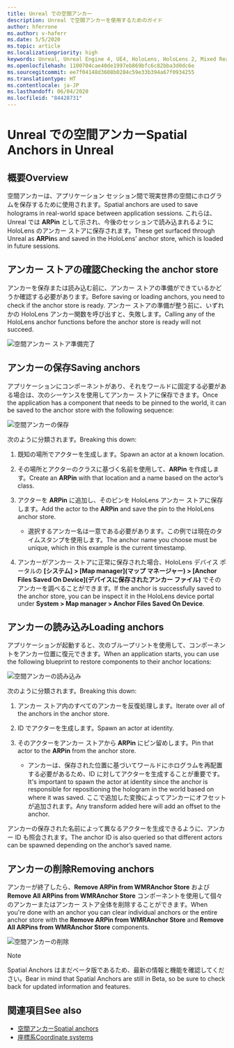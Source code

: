 ```yaml
---
title: Unreal での空間アンカー
description: Unreal で空間アンカーを使用するためのガイド
author: hferrone
ms.author: v-haferr
ms.date: 5/5/2020
ms.topic: article
ms.localizationpriority: high
keywords: Unreal, Unreal Engine 4, UE4, HoloLens, HoloLens 2, Mixed Reality, 開発, 機能, ドキュメント, ガイド, ホログラム, 空間アンカー
ms.openlocfilehash: 1100704cae40de1997eb869bfc6c82bba3d0dc6e
ms.sourcegitcommit: ee7f04148d3608b0284c59e33b394a67f0934255
ms.translationtype: HT
ms.contentlocale: ja-JP
ms.lasthandoff: 06/04/2020
ms.locfileid: "84428731"
---
```

# <a name="spatial-anchors-in-unreal"></a><span data-ttu-id="688ed-104">Unreal での空間アンカー</span><span class="sxs-lookup"><span data-stu-id="688ed-104">Spatial Anchors in Unreal</span></span>

## <a name="overview"></a><span data-ttu-id="688ed-105">概要</span><span class="sxs-lookup"><span data-stu-id="688ed-105">Overview</span></span>

<span data-ttu-id="688ed-106">空間アンカーは、アプリケーション セッション間で現実世界の空間にホログラムを保存するために使用されます。</span><span class="sxs-lookup"><span data-stu-id="688ed-106">Spatial anchors are used to save holograms in real-world space between application sessions.</span></span>  <span data-ttu-id="688ed-107">これらは、Unreal では **ARPin** として示され、今後のセッションで読み込まれるように HoloLens のアンカー ストアに保存されます。</span><span class="sxs-lookup"><span data-stu-id="688ed-107">These get surfaced through Unreal as **ARPin**s and saved in the HoloLens’ anchor store, which is loaded in future sessions.</span></span> 

## <a name="checking-the-anchor-store"></a><span data-ttu-id="688ed-108">アンカー ストアの確認</span><span class="sxs-lookup"><span data-stu-id="688ed-108">Checking the anchor store</span></span>

<span data-ttu-id="688ed-109">アンカーを保存または読み込む前に、アンカー ストアの準備ができているかどうか確認する必要があります。</span><span class="sxs-lookup"><span data-stu-id="688ed-109">Before saving or loading anchors, you need to check if the anchor store is ready.</span></span>  <span data-ttu-id="688ed-110">アンカー ストアの準備が整う前に、いずれかの HoloLens アンカー関数を呼び出すと、失敗します。</span><span class="sxs-lookup"><span data-stu-id="688ed-110">Calling any of the HoloLens anchor functions before the anchor store is ready will not succeed.</span></span>  

![空間アンカー ストア準備完了](images/unreal-spatialanchors-store-ready.PNG)

## <a name="saving-anchors"></a><span data-ttu-id="688ed-112">アンカーの保存</span><span class="sxs-lookup"><span data-stu-id="688ed-112">Saving anchors</span></span>

<span data-ttu-id="688ed-113">アプリケーションにコンポーネントがあり、それをワールドに固定する必要がある場合は、次のシーケンスを使用してアンカー ストアに保存できます。</span><span class="sxs-lookup"><span data-stu-id="688ed-113">Once the application has a component that needs to be pinned to the world, it can be saved to the anchor store with the following sequence:</span></span> 

![空間アンカーの保存](images/unreal-spatialanchors-save.PNG)

<span data-ttu-id="688ed-115">次のように分類されます。</span><span class="sxs-lookup"><span data-stu-id="688ed-115">Breaking this down:</span></span>
1. <span data-ttu-id="688ed-116">既知の場所でアクターを生成します。</span><span class="sxs-lookup"><span data-stu-id="688ed-116">Spawn an actor at a known location.</span></span>
2. <span data-ttu-id="688ed-117">その場所とアクターのクラスに基づく名前を使用して、**ARPin** を作成します。</span><span class="sxs-lookup"><span data-stu-id="688ed-117">Create an **ARPin** with that location and a name based on the actor’s class.</span></span> 
3. <span data-ttu-id="688ed-118">アクターを **ARPin** に追加し、そのピンを HoloLens アンカー ストアに保存します。</span><span class="sxs-lookup"><span data-stu-id="688ed-118">Add the actor to the **ARPin** and save the pin to the HoloLens anchor store.</span></span>  
    * <span data-ttu-id="688ed-119">選択するアンカー名は一意である必要があります。この例では現在のタイムスタンプを使用します。</span><span class="sxs-lookup"><span data-stu-id="688ed-119">The anchor name you choose must be unique, which in this example is the current timestamp.</span></span> 

4. <span data-ttu-id="688ed-120">アンカーがアンカー ストアに正常に保存された場合、HoloLens デバイス ポータルの **[システム] > [Map manager]\(マップ マネージャー\) > [Anchor Files Saved On Device]\(デバイスに保存されたアンカー ファイル\)** でそのアンカーを調べることができます。</span><span class="sxs-lookup"><span data-stu-id="688ed-120">If the anchor is successfully saved to the anchor store, you can be inspect it in the HoloLens device portal under **System > Map manager > Anchor Files Saved On Device**.</span></span> 

## <a name="loading-anchors"></a><span data-ttu-id="688ed-121">アンカーの読み込み</span><span class="sxs-lookup"><span data-stu-id="688ed-121">Loading anchors</span></span>

<span data-ttu-id="688ed-122">アプリケーションが起動すると、次のブループリントを使用して、コンポーネントをアンカー位置に復元できます。</span><span class="sxs-lookup"><span data-stu-id="688ed-122">When an application starts, you can use the following blueprint to restore components to their anchor locations:</span></span>

![空間アンカーの読み込み](images/unreal-spatialanchors-load.PNG)

<span data-ttu-id="688ed-124">次のように分類されます。</span><span class="sxs-lookup"><span data-stu-id="688ed-124">Breaking this down:</span></span>
1. <span data-ttu-id="688ed-125">アンカー ストア内のすべてのアンカーを反復処理します。</span><span class="sxs-lookup"><span data-stu-id="688ed-125">Iterate over all of the anchors in the anchor store.</span></span> 
2. <span data-ttu-id="688ed-126">ID でアクターを生成します。</span><span class="sxs-lookup"><span data-stu-id="688ed-126">Spawn an actor at identity.</span></span>
3. <span data-ttu-id="688ed-127">そのアクターをアンカー ストアから **ARPin** にピン留めします。</span><span class="sxs-lookup"><span data-stu-id="688ed-127">Pin that actor to the **ARPin** from the anchor store.</span></span>  

    * <span data-ttu-id="688ed-128">アンカーは、保存された位置に基づいてワールドにホログラムを再配置する必要があるため、ID に対してアクターを生成することが重要です。</span><span class="sxs-lookup"><span data-stu-id="688ed-128">It's important to spawn the actor at identity since the anchor is responsible for repositioning the hologram in the world based on where it was saved.</span></span> <span data-ttu-id="688ed-129">ここで追加した変換によってアンカーにオフセットが追加されます。</span><span class="sxs-lookup"><span data-stu-id="688ed-129">Any transform added here will add an offset to the anchor.</span></span> 

<span data-ttu-id="688ed-130">アンカーの保存された名前によって異なるアクターを生成できるように、アンカー ID も照会されます。</span><span class="sxs-lookup"><span data-stu-id="688ed-130">The anchor ID is also queried so that different actors can be spawned depending on the anchor’s saved name.</span></span> 

## <a name="removing-anchors"></a><span data-ttu-id="688ed-131">アンカーの削除</span><span class="sxs-lookup"><span data-stu-id="688ed-131">Removing anchors</span></span> 

<span data-ttu-id="688ed-132">アンカーが終了したら、**Remove ARPin from WMRAnchor Store** および **Remove All ARPins from WMRAnchor Store** コンポーネントを使用して個々のアンカーまたはアンカー ストア全体を削除することができます。</span><span class="sxs-lookup"><span data-stu-id="688ed-132">When you're done with an anchor you can clear individual anchors or the entire anchor store with the **Remove ARPin from WMRAnchor Store** and **Remove All ARPins from WMRAnchor Store** components.</span></span>

![空間アンカーの削除](images/unreal-spatialanchors-remove.PNG)

> [!NOTE]
> <span data-ttu-id="688ed-134">Spatial Anchors はまだベータ版であるため、最新の情報と機能を確認してください。</span><span class="sxs-lookup"><span data-stu-id="688ed-134">Bear in mind that Spatial Anchors are still in Beta, so be sure to check back for updated information and features.</span></span>

## <a name="see-also"></a><span data-ttu-id="688ed-135">関連項目</span><span class="sxs-lookup"><span data-stu-id="688ed-135">See also</span></span>
* [<span data-ttu-id="688ed-136">空間アンカー</span><span class="sxs-lookup"><span data-stu-id="688ed-136">Spatial anchors</span></span>](spatial-anchors.md)
* [<span data-ttu-id="688ed-137">座標系</span><span class="sxs-lookup"><span data-stu-id="688ed-137">Coordinate systems</span></span>](coordinate-systems.md)
